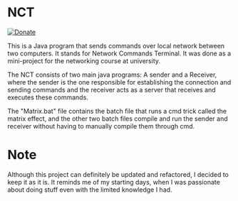 # NCT
[![Donate](https://img.shields.io/badge/Donate-Buy%20me%20a%20Coffee-orange.svg)](https://www.buymeacoffee.com/basselch)

This is a Java program that sends commands over local network between two computers.
It stands for Network Commands Terminal.
It was done as a mini-project for the networking course at university.

The NCT consists of two main java programs: A sender and a Receiver, where the sender is the one responsible for establishing the connection and sending commands and the receiver acts as a server that receives and executes these commands. 

The "Matrix.bat" file contains the batch file that runs a cmd trick called the matrix effect, and the other two batch files compile and run the sender and receiver without having to manually compile them through cmd.

# Note
Although this project can definitely be updated and refactored, I decided to keep it as it is. It reminds me of my starting days, when I was passionate about doing stuff even with the limited knowledge I had.
